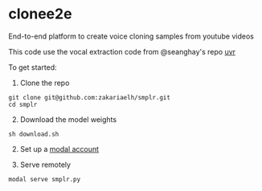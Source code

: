 # clonee2e
End-to-end platform to create voice cloning samples from youtube videos

This code use the vocal extraction code from @seanghay's repo [uvr](https://github.com/zakariaelh/clonee2e/tree/main)

To get started: 

1. Clone the repo 

```
git clone git@github.com:zakariaelh/smplr.git
cd smplr
```

2. Download the model weights
```
sh download.sh
```

2. Set up a [modal account](https://modal.com/) 

3. Serve remotely

```
modal serve smplr.py
```